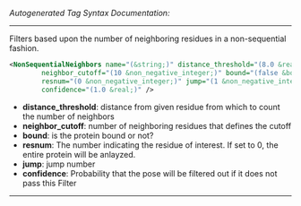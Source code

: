 <!-- THIS IS AN AUTOGENERATED FILE: Don't edit it directly, instead change the schema definition in the code itself. -->

_Autogenerated Tag Syntax Documentation:_

---
Filters based upon the number of neighboring residues in a non-sequential fashion.

```xml
<NonSequentialNeighbors name="(&string;)" distance_threshold="(8.0 &real;)"
        neighbor_cutoff="(10 &non_negative_integer;)" bound="(false &bool;)"
        resnum="(0 &non_negative_integer;)" jump="(1 &non_negative_integer;)"
        confidence="(1.0 &real;)" />
```

-   **distance_threshold**: distance from given residue from which to count the number of neighbors
-   **neighbor_cutoff**: number of neighboring residues that defines the cutoff
-   **bound**: is the protein bound or not?
-   **resnum**: The number indicating the residue of interest. If set to 0, the entire protein will be anlayzed.
-   **jump**: jump number
-   **confidence**: Probability that the pose will be filtered out if it does not pass this Filter

---
